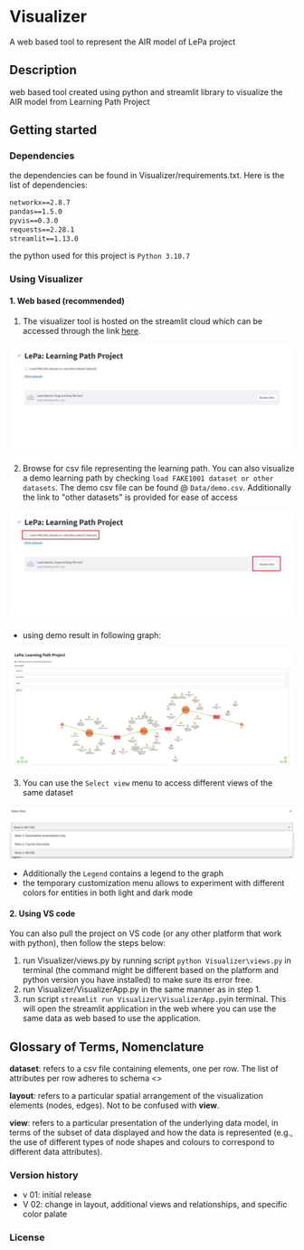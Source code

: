 # Visualizer
A web based tool to represent the AIR model of LePa project

## Description
web based tool created using python and streamlit library to visualize the AIR model from Learning Path Project
## Getting started

### Dependencies
the dependencies can be found in Visualizer/requirements.txt. Here is the list of dependencies:
```
networkx==2.8.7
pandas==1.5.0
pyvis==0.3.0
requests==2.28.1
streamlit==1.13.0

```
the python used for this project is `Python 3.10.7`
### Using Visualizer


#### 1. Web based (recommended)
1. The visualizer tool is hosted on the streamlit cloud which can be accessed through the link 
<a href="https://lepa-visualizer-development.streamlit.app/" target="_blank">here</a>.  

![visualizer on streamlit cloud](https://github.com/LePa-YU/Visualizer/blob/a330661f7664f7dd617e8481dd4d012a415f538b/images/appDemo1.JPG)

2. Browse for csv file representing the learning path. You can also visualize a demo learning path by checking `load FAKE1001 dataset or other datasets`. The demo csv file can be found @ `Data/demo.csv`. Additionally the link to "other datasets" is provided for ease of access

![visualizer on streamlit cloud](https://github.com/LePa-YU/Visualizer/blob/a330661f7664f7dd617e8481dd4d012a415f538b/images/appDemo2.jpg)

- using demo result in following graph:

![visualizer demo on streamlit cloud](https://github.com/LePa-YU/Visualizer/blob/a330661f7664f7dd617e8481dd4d012a415f538b/images/appDemo3.jpg)

3. You can use the `Select view` menu to access different views of the same dataset

![visualizer on streamlit cloud](https://github.com/LePa-YU/Visualizer/blob/a330661f7664f7dd617e8481dd4d012a415f538b/images/appDemo4.jpg)

- Additionally the `Legend` contains a legend to the graph
- the temporary customization menu allows to experiment with different  colors for entities in both light and dark mode



#### 2. Using VS code
You can also pull the project on VS code (or any other platform that work with python), then follow the steps below:

1. run Visualizer/views.py by running script `python Visualizer\views.py` in terminal (the command might be different based on the platform and python version you have installed) to make sure its error free. 
2. run Visualizer/VisualizerApp.py in the same manner as in step 1. 
3. run script `streamlit run Visualizer\VisualizerApp.py`in terminal. This will open the streamlit application in the web where you can use the same data as web based to use the application. 

## Glossary of Terms, Nomenclature

**dataset**: refers to a csv file containing elements, one per row.  The list of attributes per row adheres to schema <<INSERT SCHEMA IDENTIFIER>>

**layout**: refers to a particular spatial arrangement of the visualization elements (nodes, edges).  Not to be confused with **view**.

**view**: refers to a particular presentation of the underlying data model, in terms of the subset of data displayed and how the data is represented (e.g., the use of different types of node shapes and colours to correspond to different data attributes).
 

### Version history
- v 01: initial release
- V 02: change in layout, additional views and relationships, and specific color palate

### License
